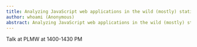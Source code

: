 ```yaml
---
title: Analyzing JavaScript web applications in the wild (mostly) statically
author: whoami (Anonymous)
abstract: Analyzing JavaScript web applications in the wild (mostly) statically
---
```


Talk at PLMW at 1400-1430 PM
